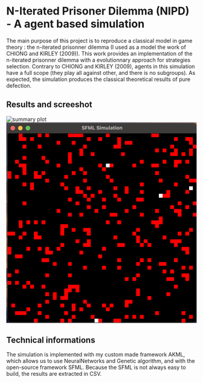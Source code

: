 # N-Iterated Prisoner Dilemma (NIPD) - A agent based simulation

The main purpose of this project is to reproduce a classical model in game theory : the n-iterated prisonner dilemma (I used as a model the work of CHIONG and KIRLEY (2009)). This work provides an implementation of the n-iterated prisonner dilemma with a evolutionnary approach for strategies selection. Contrary to CHIONG and KIRLEY (2009), agents in this simulation have a full scope (they play all against other, and there is no subgroups). As expected, the simulation produces the classical theoretical results of pure defection. 

## Results and screeshot

![summary plot](https://raw.githubusercontent.com/Aldric-L/NIPD-ABM/main/results/plot1-cooperator_rate.png)
![screenshot](https://raw.githubusercontent.com/Aldric-L/NIPD-ABM/main/results/screenshot.png)


## Technical informations

The simulation is implemented with my custom made framework AKML, which allows us to use NeuralNetworks and Genetic algorithm, and with the open-source framework SFML. Because the SFML is not always easy to build, the results are extracted in CSV.


